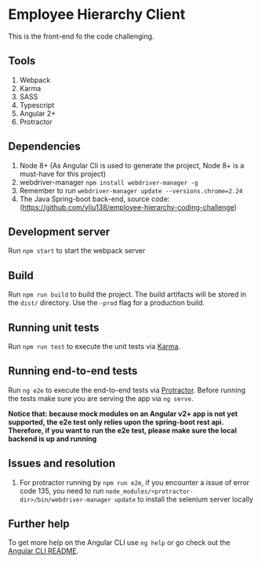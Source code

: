 # Employee Hierarchy Client

This is the front-end fo the code challenging.

## Tools
1. Webpack
2. Karma
3. SASS
4. Typescript
5. Angular 2+
6. Protractor

## Dependencies
1. Node 8+ (As Angular Cli is used to generate the project, Node 8+ is a must-have for this project)
2. webdriver-manager `npm install webdriver-manager -g`
3. Remember to run `webdriver-manager update --versions.chrome=2.24`
4. The Java Spring-boot back-end, source code: (https://github.com/yliu138/employee-hierarchy-coding-challenge)

## Development server
Run `npm start` to start the webpack server

## Build

Run `npm run build` to build the project. The build artifacts will be stored in the `dist/` directory. Use the `-prod` flag for a production build.

## Running unit tests

Run `npm run test` to execute the unit tests via [Karma](https://karma-runner.github.io).

## Running end-to-end tests

Run `ng e2e` to execute the end-to-end tests via [Protractor](http://www.protractortest.org/).
Before running the tests make sure you are serving the app via `ng serve`.

<strong>Notice that: because mock modules on an Angular v2+ app is not yet supported, the e2e test only relies upon the spring-boot rest api. Therefore, if you want to run the e2e test, please make sure the local backend is up and running</strong>

## Issues and resolution
1. For protractor running by `npm run e2e`, if you encounter a issue of error code 135, you need to run `node_modules/<protractor-dir>/bin/webdriver-manager update` to install the selenium server locally

## Further help

To get more help on the Angular CLI use `ng help` or go check out the [Angular CLI README](https://github.com/angular/angular-cli/blob/master/README.md).
